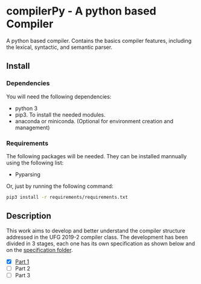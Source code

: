 # compilerPy - A python based Compiler
A python based compiler. Contains the basics compiler features, including the lexical, syntactic, and semantic parser.

## Install

### Dependencies

You will need the following dependencies:
- python 3
- pip3. To install the needed modules.
- anaconda or miniconda. (Optional for environment creation and management)

### Requirements
The following packages will be needed. They can be installed mannually using the following list:
- Pyparsing

Or, just by running the following command:

```bash
pip3 install -r requirements/requirements.txt
```

## Description
This work aims to develop and better understand the compiler structure addressed in the UFG 2019-2 compiler class. The development has been divided in 3 stages, each one has its own specification as shown below and on the [specification folder](./specifications).
- [x] [Part 1](./specifications/projeto-part1.pdf)
- [ ] Part 2
- [ ] Part 3